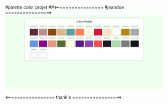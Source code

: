 #palette color projet
##<================= #jeandoe ================>
![decription image of palette color](https://github.com/mrvin100/palette-color/blob/ec2ab9093458a5687fb4052de4ac778379a3e059/screenshoots/large-light.png)

<================= thank's =================>